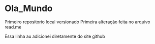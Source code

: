 # Ola_Mundo
Primeiro repositorio local versionado 
Primeira alteração feita no arquivo read.me 

Essa linha au adicionei diretamente do site github


